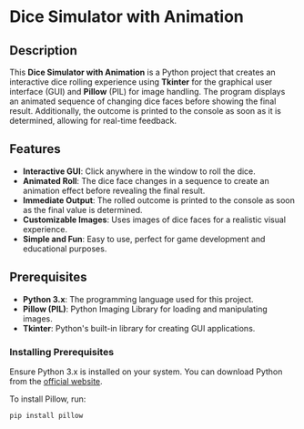 # Dice Simulator with Animation

## Description
This **Dice Simulator with Animation** is a Python project that creates an interactive dice rolling experience using **Tkinter** for the graphical user interface (GUI) and **Pillow** (PIL) for image handling. The program displays an animated sequence of changing dice faces before showing the final result. Additionally, the outcome is printed to the console as soon as it is determined, allowing for real-time feedback.

## Features
- **Interactive GUI**: Click anywhere in the window to roll the dice.
- **Animated Roll**: The dice face changes in a sequence to create an animation effect before revealing the final result.
- **Immediate Output**: The rolled outcome is printed to the console as soon as the final value is determined.
- **Customizable Images**: Uses images of dice faces for a realistic visual experience.
- **Simple and Fun**: Easy to use, perfect for game development and educational purposes.

## Prerequisites
- **Python 3.x**: The programming language used for this project.
- **Pillow (PIL)**: Python Imaging Library for loading and manipulating images.
- **Tkinter**: Python's built-in library for creating GUI applications.

### Installing Prerequisites
Ensure Python 3.x is installed on your system. You can download Python from the [official website](https://www.python.org/downloads/).

To install Pillow, run:
```bash
pip install pillow
